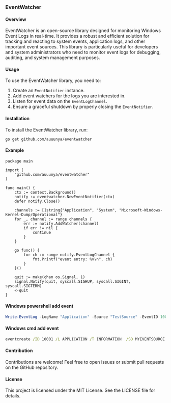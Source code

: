### EventWatcher
#### Overview
EventWatcher is an open-source library designed for monitoring Windows Event Logs in real-time. It provides a robust and efficient solution for tracking and reacting to system events, application logs, and other important event sources. This library is particularly useful for developers and system administrators who need to monitor event logs for debugging, auditing, and system management purposes.

#### Usage
To use the EventWatcher library, you need to:
1. Create an `EventNotifier` instance.
2. Add event watchers for the logs you are interested in.
3. Listen for event data on the `EventLogChannel`.
4. Ensure a graceful shutdown by properly closing the `EventNotifier`.

#### Installation
To install the EventWatcher library, run:

```golang
go get github.com/auuunya/eventwatcher
```

#### Example

```golang
package main

import (
	"github.com/auuunya/eventwatcher"
)

func main() {
	ctx := context.Background()
	notify := eventwatcher.NewEventNotifier(ctx)
	defer notify.Close()

	channels := []string{"Application", "System", "Microsoft-Windows-Kernel-Dump/Operational"}
	for _, channel := range channels {
		err := notify.AddWatcher(channel)
		if err != nil {
			continue
		}
	}

	go func() {
		for ch := range notify.EventLogChannel {
			fmt.Printf("event entry: %v\n", ch)
		}
	}()

	quit := make(chan os.Signal, 1)
	signal.Notify(quit, syscall.SIGHUP, syscall.SIGINT, syscall.SIGTERM)
	<-quit
}

```

#### Windows powershell add event
```Powershell
Write-EventLog -LogName "Application" -Source "TestSource" -EventID 1000 -EntryType Information -Message "Application Test Info"
```
#### Windows cmd add event
```cmd
eventcreate /ID 10001 /L APPLICATION /T INFORMATION  /SO MYEVENTSOURCE /D "Test Application Infomation"
```

#### Contribution
Contributions are welcome! Feel free to open issues or submit pull requests on the GitHub repository.

#### License
This project is licensed under the MIT License. See the LICENSE file for details.